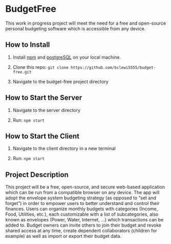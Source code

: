 # BudgetFree

This work in progress project will meet the need for a free and open-source personal budgeting software which is accessible from any device.

## How to Install

1. Install [npm](https://www.npmjs.com/) and [postgreSQL](https://www.postgresql.org/) on your local machine.

2. Clone this repo: ```git clone https://github.com/bclewi5555/budget-free.git```

3. Navigate to the budget-free project directory

## How to Start the Server

1. Navigate to the server directory

2. Run: ```npm start```

## How to Start the Client

1. Navigate to the client directory in a new terminal

2. Run: ```npm start```

## Project Description

This project will be a free, open-source, and secure web-based application which can be run from a compatible browser on any device. The app will adopt the envelope system budgeting strategy (as opposed to “set and forget”) in order to empower users to better understand and control their finances. Users can organize monthly budgets with categories (Income, Food, Utilities, etc.), each customizable with a list of subcategories, also known as envelopes (Power, Water, Internet, ...) which transactions can be added to. Budget owners can invite others to join their budget and revoke shared access at any time, create dependent collaborators (children for example) as well as import or export their budget data.